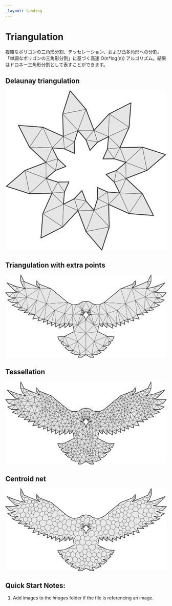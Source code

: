 ```yaml
---
_layout: landing
---
```


# Triangulation

複雑なポリゴンの三角形分割、テッセレーション、および凸多角形への分割。「単調なポリゴンの三角形分割」に基づく高速 O(n*log(n)) アルゴリズム。結果はドロネー三角形分割として表すことができます。
## Delaunay triangulation
<p align="center">
<img src="images/star_triangle.svg" width="500"/>
</p>

## Triangulation with extra points
<p align="center">
<img src="images/eagle_triangles_extra_points.svg" width="800" />
</p>

## Tessellation
<p align="center">
<img src="images/eagle_tessellation.svg" width="800" />
</p>

## Centroid net
<p align="center">
<img src="images/eagle_centroid.svg" width="800" />
</p>

## Quick Start Notes:

1. Add images to the *images* folder if the file is referencing an image.